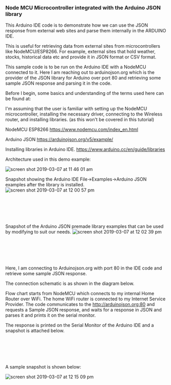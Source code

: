 ### Node MCU Microcontroller integrated with the Arduino JSON library

This Arduino IDE code is to demonstrate how we can use the JSON response from external web sites
and parse them internally in the ARDUINO IDE.

This is useful for retrieving data from external sites from microcontrollers like NodeMCU/ESP8266.
For example, external sites that hold weather, stocks, historical data etc and provide it in JSON
format or CSV format.

This sample code is to be run on the Arduino IDE with a NodeMCU connected to it.
Here I am reaching out to arduinojson.org which is the provider of the JSON library for Arduino
over port 80 and retrieving some sample JSON response and parsing it in the code.

Before I begin, some basics and understanding of the terms used here can be found at:

I'm assuming that the user is familiar with setting up the NodeMCU microcontroller, installing the necessary driver,
connecting to the Wireless router, and installing libraries. (as this won't be covered in this tutorial)

NodeMCU ESP8266
https://www.nodemcu.com/index_en.html

Arduino JSON
https://arduinojson.org/v5/example/

Installing libraries in Arduino IDE.
https://www.arduino.cc/en/guide/libraries


Architecture used in this demo example:

![screen shot 2019-03-07 at 11 46 01 am](https://user-images.githubusercontent.com/14288989/53936492-eb346c00-40cf-11e9-9797-86bcf6e8098f.png)




Snapshot showing the Arduino IDE File->Examples->Arduino JSON examples after the library is installed.
![screen shot 2019-03-07 at 12 00 57 pm](https://user-images.githubusercontent.com/14288989/53936695-c7255a80-40d0-11e9-9b85-1f7a1806a26b.png)

<br>
<br>
<br>
<br>


Snapshot of the Arduino JSON premade library examples that can be used by modifying to suit our needs.
![screen shot 2019-03-07 at 12 02 39 pm](https://user-images.githubusercontent.com/14288989/53936765-fdfb7080-40d0-11e9-8e4b-a80bd99672b6.png)

<br>
<br>
<br>
<br>

Here, I am connecting to Arduinojson.org with port 80 in the IDE code and retrieve some sample JSON response.

The connection schematic is as shown in the diagram below.

Flow chart starts from NodeMCU which connects to my internal Home Router over WiFi.
The home WiFi router is connected to my Internet Service Provider. The code communicates to 
the http://arduinojson.org:80 and requests a Sample JSON response, and waits for a 
response in JSON and parses it and prints it on the serial monitor.

The response is printed on the Serial Monitor of the Arduino IDE and a snapshot is attached below.

<br>
<br>
<br>
<br>

A sample snapshot is shown below:

![screen shot 2019-03-07 at 12 15 09 pm](https://user-images.githubusercontent.com/14288989/53937315-baa20180-40d2-11e9-8e7e-c8811632a5a9.png)

